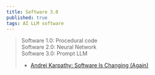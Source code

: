 ```yaml
---
title: Software 3.0
published: true
tags: AI LLM software
---
```

> Software 1.0: Procedural code  
> Software 2.0: Neural Network  
> Software 3.0: Prompt LLM  
> - [Andrej Karpathy: Software Is Changing (Again)](https://www.youtube.com/watch?v=LCEmiRjPEtQ)